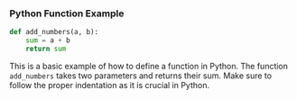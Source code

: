 ### Python Function Example

```python
def add_numbers(a, b):
    sum = a + b
    return sum
```

This is a basic example of how to define a function in Python. The function `add_numbers` takes two parameters and returns their sum. Make sure to follow the proper indentation as it is crucial in Python.
